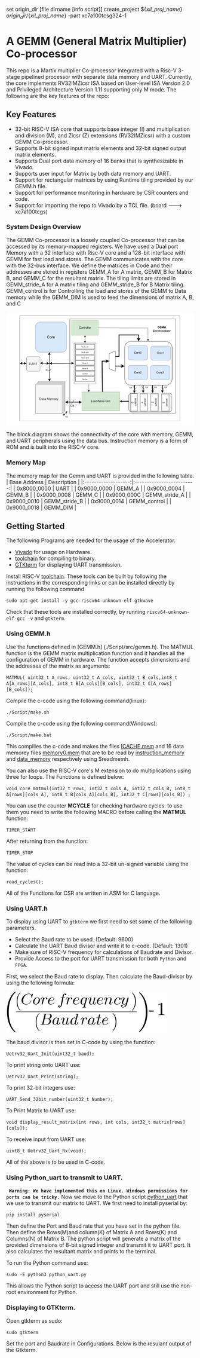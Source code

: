 set origin_dir [file dirname [info script]]
create_project ${_xil_proj_name_} $origin_dir/${_xil_proj_name_} -part xc7a100tcsg324-1


# A GEMM (General Matrix Multiplier) Co-processor

This repo is a Martix multiplier Co-processor integrated with a Risc-V 3-stage pipelined processor with separate data memory and UART. Currently, the core implements RV32IMZicsr ISA based on User-level ISA Version 2.0 and Privileged Architecture Version 1.11 supporting only M mode. The following are the key features of the repo:

## Key Features
- 32-bit RISC-V ISA core that supports base integer (I) and multiplication and division (M),  and Zicsr (Z) extensions (RV32IMZicsr) with a custom GEMM Co-processor.
- Supports 8-bit signed input matrix elements and 32-bit signed output matrix elements.
- Supports Dual port data memory of 16 banks that is synthesizable in Vivado.
- Supports user input for Matrix by both data memory and UART.
- Support for rectangular matrices by using Runtime tiling provided by our GEMM.h file.
- Support for performance monitoring in hardware by CSR counters and code.
- Support for importing the repo to Vivado by a TCL file. (board ---> xc7a100tcgs)

### System Design Overview
The GEMM Co-processor is a loosely coupled Co-processor that can be accessed by its memory-mapped registers. We have used a Dual port Memory with a 32 interface with Risc-V core and a 128-bit interface with GEMM for fast load and stores. The GEMM communicates with the core with the 32-bus interface. We define the matrices in Code and their addresses are stored in registers GEMM_A for A matrix, GEMM_B for Matrix B, and GEMM_C for the resultant matrix. The tiling limits are stored in GEMM_stride_A for A matrix tiling and GEMM_stride_B for B Matrix tiling. GEMM_control is for Controlling the load and stores of the GEMM to Data memory while the GEMM_DIM is used to feed the dimensions of matrix A, B, and C

![Block Diagram](./pdf/GEMM.png)


The block diagram shows the connectivity of the core with memory, GEMM, and UART peripherals using the data bus. Instruction memory is a form of ROM and is built into the RISC-V core.

###  Memory Map
The memory map for the Gemm and UART is provided in the following table.
| Base Address        |    Description            |
|:-------------------:|:-------------------------:|
| 0x8000_0000         |      UART                 |
| 0x9000_0000         |      GEMM_A               |
| 0x9000_0004         |      GEMM_B               |
| 0x9000_0008         |      GEMM_C               |
| 0x9000_000C         |      GEMM_stride_A        |
| 0x9000_0010         |      GEMM_stride_B        |
| 0x9000_0014         |      GEMM_control         |
| 0x9000_0018         |      GEMM_DIM             |







## Getting Started
The following Programs are needed for the usage of the Accelerator.
- [Vivado](https://www.xilinx.com/products/design-tools/vivado.html) for usage on Hardware.
- [toolchain](https://github.com/riscv-collab/riscv-gnu-toolchain) for compiling to binary.
- [GTKterm](https://github.com/wvdakker/gtkterm) for displaying UART transmission.

Install RISC-V [toolchain](https://github.com/riscv-collab/riscv-gnu-toolchain). These tools can be built by following the instructions in the corresponding links or can be installed directly by running the following command

    sudo apt-get install -y gcc-riscv64-unknown-elf gtkwave

Check that these tools are installed correctly, by running `riscv64-unknown-elf-gcc -v` and `gtkterm`.

### Using GEMM.h 
Use the functions defined in [GEMM.h] (./Script/src/gemm.h). The MATMUL function is the GEMM matrix multiplication function and it handles all the configuration of GEMM in hardware. The function accepts dimensions and the addresses of the matrix as arguments:

    MATMUL( uint32_t A_rows, uint32_t A_cols, uint32_t B_cols,int8_t A[A_rows][A_cols], int8_t B[A_cols][B_cols], int32_t C[A_rows][B_cols]);

Compile the c-code using the following command(linux):

    ./Script/make.sh
    
Compile the c-code using the following command(Windows):

    ./Script/make.bat

This compilies the c-code and makes the files [ICACHE.mem](./Script/build/ICACHE.mem) and 16 data memorey files [memory0.mem](./Script/build/memory0.mem) that are to be read by [instruction_memory](./rtl/Core/Datapath/inst_mem.sv) and [data_memory](./rtl/Gemm/Datapath/bank.sv) respectively using $readmemh.

You can also use the RISC-V core's M extension to do multiplications using three for loops. The Functions is defined below:

    void core_matmul(int32_t rows, int32_t cols_A, int32_t cols_B, int8_t A[rows][cols_A], int8_t B[cols_A][cols_B], int32_t C[rows][cols_B]) ;

You can use the counter **MCYCLE** for checking hardware cycles. to use them you need to write the following MACRO before calling the **MATMUL** function:

    TIMER_START
After returning from the function:

    TIMER_STOP
The value of cycles can be read into a 32-bit un-signed variable using the function:

    read_cycles();

All of the Functions for CSR are written in ASM for C language.
### Using UART.h
To display using UART to `gtkterm` we first need to set some of the following parameters. 
- Select the Baud rate to be used. (Default: 9600)
- Calculate the UART Baud divisor and write it to c-code. (Default: 1301)
- Make sure of RISC-V frequency for calculations of Baudrate and Divisor.
- Provide Access to the port for UART transmission for both `Python` and `FPGA`.

First, we select the Baud rate to display. Then calculate the Baud-divisor by using the following formula:

![Baud_divisor](./pdf/baud%20rate.png)

The baud divisor is then set in C-code by using the function:

    Uetrv32_Uart_Init(uint32_t baud);

To print string onto UART use:

    Uetrv32_Uart_Print(string);

To print 32-bit integers use:

    UART_Send_32bit_number(uint32_t Number);

To Print Matrix to UART use:

    void display_result_matrix(int rows, int cols, int32_t matrix[rows][cols]);

To receive input from UART use:

    uint8_t Uetrv32_Uart_Rx(void);

All of the above is to be used in C-code.

### Using Python_uart to transmit to UART.
**` Warning: We have implemented this on Linux. Windows permissions for ports can be tricky.`**
Now we move to the Python script [python_uart](./python_uart.py) that we use to transmit our matrix to UART. We first need to install pyserial by:

    pip install pyserial

Then define the Port and Baud rate that you have set in the python file. Then define the Rows(M)and column(K) of Matrix A and Rows(K) and Columns(N) of Matrix B. The python script will generate a matrix of the provided dimensions of 8-bit signed integer and transmit it to UART port. It also calculates the resultant matrix and prints to the terminal.

To run the Python command use:

    sudo -E python3 python_uart.py

This allows the Python script to access the UART port and still use the non-root environment for Python.

### Displaying to GTKterm.
Open gtkterm as sudo:

    sudo gtkterm

Set the port and Baudrate in Configurations. Below is the resulant output of the Gtkterm.
